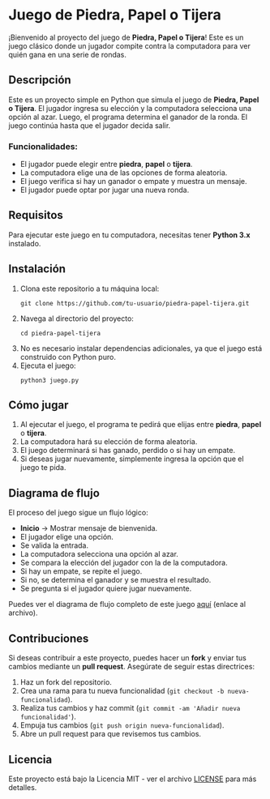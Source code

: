 <!DOCTYPE html>
<html lang="es">
<head>
    <meta charset="UTF-8">
    <meta name="viewport" content="width=device-width, initial-scale=1.0">
    
</head>
<body>

<h1>Juego de Piedra, Papel o Tijera</h1>

<p>¡Bienvenido al proyecto del juego de <strong>Piedra, Papel o Tijera</strong>! Este es un juego clásico donde un jugador compite contra la computadora para ver quién gana en una serie de rondas.</p>

<h2>Descripción</h2>

<p>Este es un proyecto simple en Python que simula el juego de <strong>Piedra, Papel o Tijera</strong>. El jugador ingresa su elección y la computadora selecciona una opción al azar. Luego, el programa determina el ganador de la ronda. El juego continúa hasta que el jugador decida salir.</p>

<h3>Funcionalidades:</h3>
<ul>
    <li>El jugador puede elegir entre <strong>piedra</strong>, <strong>papel</strong> o <strong>tijera</strong>.</li>
    <li>La computadora elige una de las opciones de forma aleatoria.</li>
    <li>El juego verifica si hay un ganador o empate y muestra un mensaje.</li>
    <li>El jugador puede optar por jugar una nueva ronda.</li>
</ul>

<h2>Requisitos</h2>

<p>Para ejecutar este juego en tu computadora, necesitas tener <strong>Python 3.x</strong> instalado.</p>

<h2>Instalación</h2>

<ol>
    <li>Clona este repositorio a tu máquina local:
        <pre><code>git clone https://github.com/tu-usuario/piedra-papel-tijera.git</code></pre>
    </li>
    <li>Navega al directorio del proyecto:
        <pre><code>cd piedra-papel-tijera</code></pre>
    </li>
    <li>No es necesario instalar dependencias adicionales, ya que el juego está construido con Python puro.</li>
    <li>Ejecuta el juego:
        <pre><code>python3 juego.py</code></pre>
    </li>
</ol>

<h2>Cómo jugar</h2>

<ol>
    <li>Al ejecutar el juego, el programa te pedirá que elijas entre <strong>piedra</strong>, <strong>papel</strong> o <strong>tijera</strong>.</li>
    <li>La computadora hará su elección de forma aleatoria.</li>
    <li>El juego determinará si has ganado, perdido o si hay un empate.</li>
    <li>Si deseas jugar nuevamente, simplemente ingresa la opción que el juego te pida.</li>
</ol>

<h2>Diagrama de flujo</h2>

<p>El proceso del juego sigue un flujo lógico:</p>
<ul>
    <li><strong>Inicio</strong> → Mostrar mensaje de bienvenida.</li>
    <li>El jugador elige una opción.</li>
    <li>Se valida la entrada.</li>
    <li>La computadora selecciona una opción al azar.</li>
    <li>Se compara la elección del jugador con la de la computadora.</li>
    <li>Si hay un empate, se repite el juego.</li>
    <li>Si no, se determina el ganador y se muestra el resultado.</li>
    <li>Se pregunta si el jugador quiere jugar nuevamente.</li>
</ul>

<p>Puedes ver el diagrama de flujo completo de este juego <a href="#">aquí</a> (enlace al archivo).</p>

<h2>Contribuciones</h2>

<p>Si deseas contribuir a este proyecto, puedes hacer un <strong>fork</strong> y enviar tus cambios mediante un <strong>pull request</strong>. Asegúrate de seguir estas directrices:</p>

<ol>
    <li>Haz un fork del repositorio.</li>
    <li>Crea una rama para tu nueva funcionalidad (<code>git checkout -b nueva-funcionalidad</code>).</li>
    <li>Realiza tus cambios y haz commit (<code>git commit -am 'Añadir nueva funcionalidad'</code>).</li>
    <li>Empuja tus cambios (<code>git push origin nueva-funcionalidad</code>).</li>
    <li>Abre un pull request para que revisemos tus cambios.</li>
</ol>

<h2>Licencia</h2>

<p>Este proyecto está bajo la Licencia MIT - ver el archivo <a href="LICENSE">LICENSE</a> para más detalles.</p>

</body>
</html>
